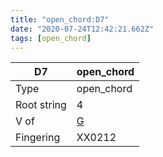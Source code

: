```yaml
---
title: "open_chord:D7"
date: "2020-07-24T12:42:21.662Z"
tags: [open_chord]
---
```


|D7|open_chord|
|---|---|
|Type|open_chord|
|Root string|4|
|V of|[G](../open_chord-g)|
|Fingering|XX0212|

